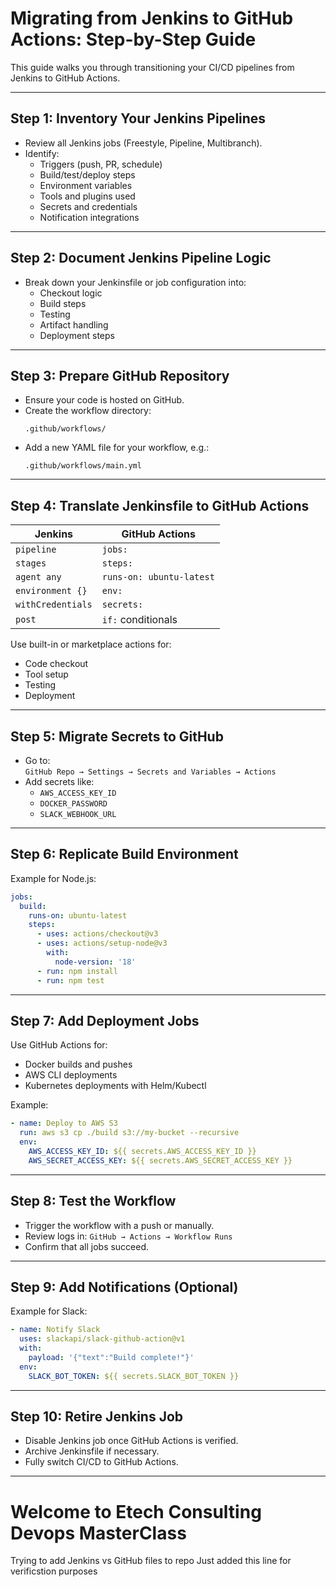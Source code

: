 # Migrating from Jenkins to GitHub Actions: Step-by-Step Guide

This guide walks you through transitioning your CI/CD pipelines from Jenkins to GitHub Actions.

---

##  Step 1: Inventory Your Jenkins Pipelines
- Review all Jenkins jobs (Freestyle, Pipeline, Multibranch).
- Identify:
  - Triggers (push, PR, schedule)
  - Build/test/deploy steps
  - Environment variables
  - Tools and plugins used
  - Secrets and credentials
  - Notification integrations

---

##  Step 2: Document Jenkins Pipeline Logic
- Break down your Jenkinsfile or job configuration into:
  - Checkout logic
  - Build steps
  - Testing
  - Artifact handling
  - Deployment steps

---

##  Step 3: Prepare GitHub Repository
- Ensure your code is hosted on GitHub.
- Create the workflow directory:
  ```
  .github/workflows/
  ```
- Add a new YAML file for your workflow, e.g.:
  ```
  .github/workflows/main.yml
  ```

---

##  Step 4: Translate Jenkinsfile to GitHub Actions

| Jenkins | GitHub Actions |
|---------|----------------|
| `pipeline` | `jobs:` |
| `stages` | `steps:` |
| `agent any` | `runs-on: ubuntu-latest` |
| `environment {}` | `env:` |
| `withCredentials` | `secrets:` |
| `post` | `if:` conditionals |

Use built-in or marketplace actions for:
- Code checkout
- Tool setup
- Testing
- Deployment

---

##  Step 5: Migrate Secrets to GitHub

- Go to:  
  `GitHub Repo → Settings → Secrets and Variables → Actions`
- Add secrets like:
  - `AWS_ACCESS_KEY_ID`
  - `DOCKER_PASSWORD`
  - `SLACK_WEBHOOK_URL`

---

##  Step 6: Replicate Build Environment

Example for Node.js:
```yaml
jobs:
  build:
    runs-on: ubuntu-latest
    steps:
      - uses: actions/checkout@v3
      - uses: actions/setup-node@v3
        with:
          node-version: '18'
      - run: npm install
      - run: npm test
```

---

##  Step 7: Add Deployment Jobs

Use GitHub Actions for:
- Docker builds and pushes
- AWS CLI deployments
- Kubernetes deployments with Helm/Kubectl

Example:
```yaml
- name: Deploy to AWS S3
  run: aws s3 cp ./build s3://my-bucket --recursive
  env:
    AWS_ACCESS_KEY_ID: ${{ secrets.AWS_ACCESS_KEY_ID }}
    AWS_SECRET_ACCESS_KEY: ${{ secrets.AWS_SECRET_ACCESS_KEY }}
```

---

##  Step 8: Test the Workflow

- Trigger the workflow with a push or manually.
- Review logs in:
  `GitHub → Actions → Workflow Runs`
- Confirm that all jobs succeed.

---

##  Step 9: Add Notifications (Optional)

Example for Slack:
```yaml
- name: Notify Slack
  uses: slackapi/slack-github-action@v1
  with:
    payload: '{"text":"Build complete!"}'
  env:
    SLACK_BOT_TOKEN: ${{ secrets.SLACK_BOT_TOKEN }}
```

---

## Step 10: Retire Jenkins Job

- Disable Jenkins job once GitHub Actions is verified.
- Archive Jenkinsfile if necessary.
- Fully switch CI/CD to GitHub Actions.

---

# Welcome to Etech Consulting Devops MasterClass
Trying to add Jenkins vs GitHub files to repo
Just added this line for verificstion purposes
